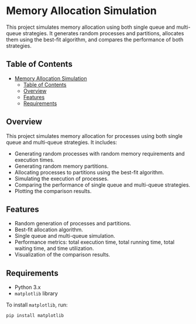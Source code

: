 # Memory Allocation Simulation

This project simulates memory allocation using both single queue and multi-queue strategies. It generates random processes and partitions, allocates them using the best-fit algorithm, and compares the performance of both strategies.

## Table of Contents
- [Memory Allocation Simulation](#memory-allocation-simulation)
  - [Table of Contents](#table-of-contents)
  - [Overview](#overview)
  - [Features](#features)
  - [Requirements](#requirements)

## Overview

This project simulates memory allocation for processes using both single queue and multi-queue strategies. It includes:
- Generating random processes with random memory requirements and execution times.
- Generating random memory partitions.
- Allocating processes to partitions using the best-fit algorithm.
- Simulating the execution of processes.
- Comparing the performance of single queue and multi-queue strategies.
- Plotting the comparison results.

## Features

- Random generation of processes and partitions.
- Best-fit allocation algorithm.
- Single queue and multi-queue simulation.
- Performance metrics: total execution time, total running time, total waiting time, and time utilization.
- Visualization of the comparison results.

## Requirements

- Python 3.x
- `matplotlib` library

To install `matplotlib`, run:
```sh
pip install matplotlib
